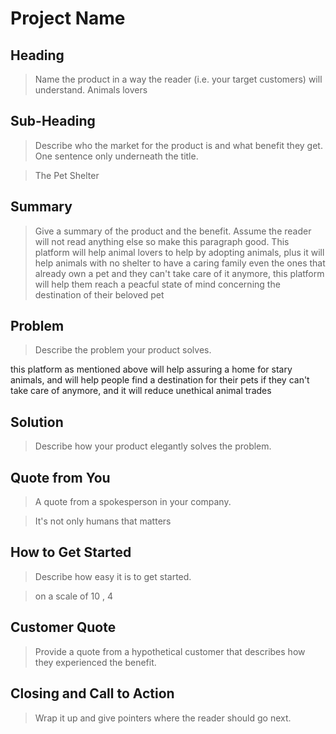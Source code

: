 # Project Name

<!--
> This material was originally posted [here](http://www.quora.com/What-is-Amazons-approach-to-product-development-and-product-management). It is reproduced here for posterities sake.

There is an approach called "working backwards" that is widely used at Amazon. They work backwards from the customer, rather than starting with an idea for a product and trying to bolt customers onto it. While working backwards can be applied to any specific product decision, using this approach is especially important when developing new products or features.

For new initiatives a product manager typically starts by writing an internal press release announcing the finished product. The target audience for the press release is the new/updated product's customers, which can be retail customers or internal users of a tool or technology. Internal press releases are centered around the customer problem, how current solutions (internal or external) fail, and how the new product will blow away existing solutions.

If the benefits listed don't sound very interesting or exciting to customers, then perhaps they're not (and shouldn't be built). Instead, the product manager should keep iterating on the press release until they've come up with benefits that actually sound like benefits. Iterating on a press release is a lot less expensive than iterating on the product itself (and quicker!).

If the press release is more than a page and a half, it is probably too long. Keep it simple. 3-4 sentences for most paragraphs. Cut out the fat. Don't make it into a spec. You can accompany the press release with a FAQ that answers all of the other business or execution questions so the press release can stay focused on what the customer gets. My rule of thumb is that if the press release is hard to write, then the product is probably going to suck. Keep working at it until the outline for each paragraph flows.

Oh, and I also like to write press-releases in what I call "Oprah-speak" for mainstream consumer products. Imagine you're sitting on Oprah's couch and have just explained the product to her, and then you listen as she explains it to her audience. That's "Oprah-speak", not "Geek-speak".

Once the project moves into development, the press release can be used as a touchstone; a guiding light. The product team can ask themselves, "Are we building what is in the press release?" If they find they're spending time building things that aren't in the press release (overbuilding), they need to ask themselves why. This keeps product development focused on achieving the customer benefits and not building extraneous stuff that takes longer to build, takes resources to maintain, and doesn't provide real customer benefit (at least not enough to warrant inclusion in the press release).
 -->

## Heading

> Name the product in a way the reader (i.e. your target customers) will understand.
> Animals lovers

## Sub-Heading

> Describe who the market for the product is and what benefit they get. One sentence only underneath the title.

> The Pet Shelter

## Summary

> Give a summary of the product and the benefit. Assume the reader will not read anything else so make this paragraph good.
> This platform will help animal lovers to help by adopting animals, plus it will help animals with no shelter to have a caring family even the ones that already own a pet and they can't take care of it anymore, this platform will help them reach a peacful state of mind concerning the destination of their beloved pet

## Problem

> Describe the problem your product solves.

this platform as mentioned above will help assuring a home for stary animals, and will help people find a destination for their pets if they can't take care of anymore, and it will reduce unethical animal trades

## Solution

> Describe how your product elegantly solves the problem.

## Quote from You

> A quote from a spokesperson in your company.

> It's not only humans that matters

## How to Get Started

> Describe how easy it is to get started.

> on a scale of 10 , 4

## Customer Quote

> Provide a quote from a hypothetical customer that describes how they experienced the benefit.

## Closing and Call to Action

> Wrap it up and give pointers where the reader should go next.
